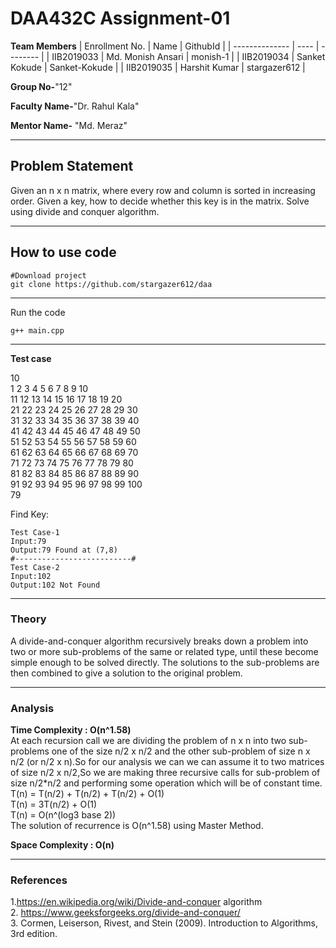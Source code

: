 # DAA432C Assignment-01

**Team Members**
|   Enrollment No.  |   Name   | GithubId |
|   --------------  |   ----   | -------- |
|    IIB2019033  |   Md. Monish Ansari | monish-1 |
|    IIB2019034  |   Sanket Kokude | Sanket-Kokude | 
|    IIB2019035  |   Harshit Kumar | stargazer612 |

**Group No-**"12"

**Faculty Name-**"Dr. Rahul Kala"

**Mentor Name-** "Md. Meraz"

---
## Problem Statement
Given an n x n matrix, where every row and column is sorted in increasing order. Given a key, how to decide whether this key is in the matrix. Solve using divide and conquer algorithm.

---
## How to use code
```
#Download project
git clone https://github.com/stargazer612/daa
```
---

Run the code
```
g++ main.cpp
```
---

**Test case**

10  
1 2 3 4 5 6 7 8 9 10  
11 12 13 14 15 16 17 18 19 20   
21 22 23 24 25 26 27 28 29 30   
31 32 33 34 35 36 37 38 39 40   
41 42 43 44 45 46 47 48 49 50   
51 52 53 54 55 56 57 58 59 60   
61 62 63 64 65 66 67 68 69 70   
71 72 73 74 75 76 77 78 79 80   
81 82 83 84 85 86 87 88 89 90   
91 92 93 94 95 96 97 98 99 100  
79

Find Key:
```
Test Case-1
Input:79
Output:79 Found at (7,8)
#--------------------------#
Test Case-2
Input:102
Output:102 Not Found
```

---

### Theory
A divide-and-conquer algorithm recursively breaks down a problem into two or more sub-problems of the same or related type, until these become simple enough to be solved directly. The solutions to the sub-problems are then combined to give a solution to the original problem.

---

### Analysis

**Time Complexity : O(n^1.58)**  
At each recursion call we are dividing the problem of n x n into two sub-problems one of the size n/2 x n/2 and the other sub-problem of size n x n/2 (or n/2 x n).So for our analysis we can we can assume it to two matrices of size n/2 x n/2,So we are making three recursive calls for sub-problem of size n/2*n/2 and performing some operation which will be of constant time.  
T(n) = T(n/2) + T(n/2) + T(n/2) + O(1)  
T(n) = 3T(n/2) + O(1)  
T(n) = O(n^(log3 base 2))  
The solution of recurrence is O(n^1.58) using Master Method.  

**Space Complexity : O(n)**

---

### References

1.https://en.wikipedia.org/wiki/Divide-and-conquer
algorithm  
2. https://www.geeksforgeeks.org/divide-and-conquer/  
3. Cormen, Leiserson, Rivest, and Stein (2009). Introduction
to Algorithms, 3rd edition.
